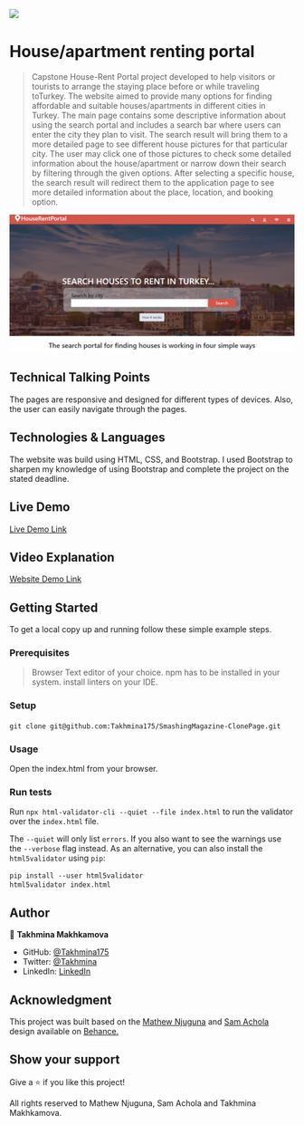 ![](https://img.shields.io/badge/Microverse-blueviolet)

<h1>House/apartment renting portal</h1>

><p>Capstone House-Rent Portal project developed to help visitors or tourists to arrange the staying place before or while traveling toTurkey.  The website aimed to provide many options for finding affordable and suitable houses/apartments in different cities in Turkey. The main page contains some descriptive information about using the search portal and includes a search bar where users can enter the city they plan to visit. The search result will bring them to a more detailed page to see different house pictures for that particular city. The user may click one of those pictures to check some detailed information about the house/apartment or narrow down their search by filtering through the given options. After selecting a specific house, the search result will redirect them to the application page to see more detailed information about the place, location, and booking option.</p>

![screenshot](./images/screenshot.png)

## Technical Talking Points
 The pages are responsive and designed for different types of devices. Also, the user can easily navigate through the pages.

## Technologies & Languages 
The website was build using HTML, CSS, and Bootstrap. I used  Bootstrap to sharpen my knowledge of using Bootstrap and complete the project on the stated deadline.   


## Live Demo

[Live Demo Link](https://raw.githack.com/Takhmina175/Directory-of-Houses-To-Rent/master/index.html)

## Video Explanation

[Website Demo Link](https://www.loom.com/share/6da1b3fa37bb4595b8c9c1f4bd9cd6a2)


## Getting Started

To get a local copy up and running follow these simple example steps.

### Prerequisites
> Browser
> Text editor of your choice.
> npm has to be installed in your system.
> install linters on your IDE.

### Setup
 `git clone git@github.com:Takhmina175/SmashingMagazine-ClonePage.git`

### Usage
 Open the index.html from your browser.

### Run tests
Run `npx html-validator-cli --quiet --file index.html` to run the validator over the `index.html` file.

The `--quiet` will only list `errors`. If you also want to see the warnings use the `--verbose` flag instead.
As an alternative, you can also install the `html5validator` using `pip`:

```
pip install --user html5validator
html5validator index.html
```



## Author

👤 **Takhmina Makhkamova**

- GitHub: [@Takhmina175](https://github.com/Takhmina175)
- Twitter: [@Takhmina](https://twitter.com/Takhmin73630110)
- LinkedIn: [LinkedIn](https://www.linkedin.com/in/takhmina-makhkamova-7628136b/)

## Acknowledgment

This project was built based on the <a href="https://www.behance.net/mathewnjuguna">Mathew Njuguna</a> and <a href="https://www.behance.net/aweSam"> Sam Achola </a> design available on <a href="https://www.behance.net/gallery/25563385/PatashuleKE">Behance.</a> 

## Show your support

Give a ⭐️ if you like this project!

All rights reserved to Mathew Njuguna, Sam Achola and Takhmina Makhkamova.

